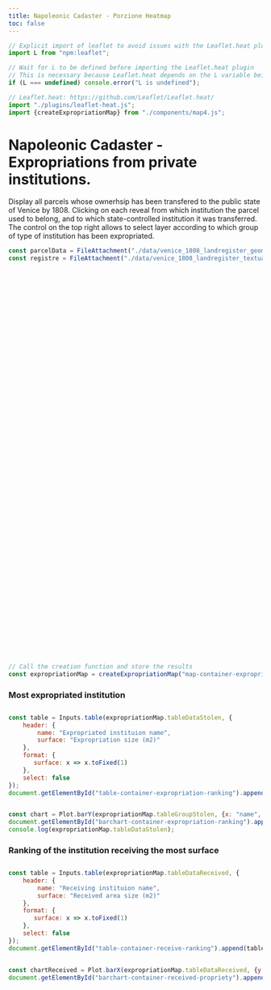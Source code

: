 ```yaml
---
title: Napoleonic Cadaster - Porzione Heatmap
toc: false
---
```


```js
// Explicit import of leaflet to avoid issues with the Leaflet.heat plugin
import L from "npm:leaflet";
```

```js
// Wait for L to be defined before importing the Leaflet.heat plugin
// This is necessary because Leaflet.heat depends on the L variable being defined
if (L === undefined) console.error("L is undefined");

// Leaflet.heat: https://github.com/Leaflet/Leaflet.heat/
import "./plugins/leaflet-heat.js";
import {createExpropriationMap} from "./components/map4.js";
```

# Napoleonic Cadaster - Expropriations from private institutions.
Display all parcels whose ownerhsip has been transfered to the public state of Venice by 1808. Clicking on each reveal from which institution the parcel used to belong, and to which state-controlled institution it was transferred. The control on the top right allows to select layer according to which group of type of institution has been expropriated.

```js
const parcelData = FileAttachment("./data/venice_1808_landregister_geometries.geojson").json();
const registre = FileAttachment("./data/venice_1808_landregister_textual_entries.json").json();
```

<!-- Create the map container -->
<div id="map-container-expropriations" style="height: 750px; margin: 1em 0 2em 0;"></div>

```js
// Call the creation function and store the results
const expropriationMap = createExpropriationMap("map-container-expropriations", parcelData, registre);
```

### Most expropriated institution

<!-- Create the tanble container -->
<div id="table-container-expropriation-ranking" style="width: 700px; margin: 1em 0 2em 0;"></div>


```js
const table = Inputs.table(expropriationMap.tableDataStolen, {
    header: {
        name: "Expropriated instituion name",
        surface: "Expropriation size (m2)"
    },
    format: {
       surface: x => x.toFixed(1)
    }, 
    select: false
});
document.getElementById("table-container-expropriation-ranking").append(table)
```


<!-- Create the tanble container -->
<div id="barchart-container-expropriation-ranking" style="width: 1000px; margin: 1em 0 2em 0;"></div>


```js
const chart = Plot.barY(expropriationMap.tableGroupStolen, {x: "name", y: "surface"}).plot({marginLeft: 130});
document.getElementById("barchart-container-expropriation-ranking").append(chart);
console.log(expropriationMap.tableDataStolen);
```



### Ranking of the institution receiving the most surface

<!-- Create the tanble container -->
<div id="table-container-receive-ranking" style="width: 700px; margin: 1em 0 2em 0;"></div>


```js
const table = Inputs.table(expropriationMap.tableDataReceived, {
    header: {
        name: "Receiving instituion name",
        surface: "Received area size (m2)"
    },
    format: {
       surface: x => x.toFixed(1)
    }, 
    select: false
});
document.getElementById("table-container-receive-ranking").append(table);
```


<!-- Create the tanble container -->
<div id="barchart-container-received-propriety" style="width: 1000px; margin: 1em 0 2em 0;"></div>


```js
const chartReceived = Plot.barX(expropriationMap.tableDataReceived, {y: "name", x: "surface"}).plot({marginLeft: 130});
document.getElementById("barchart-container-received-propriety").append(chartReceived);
```